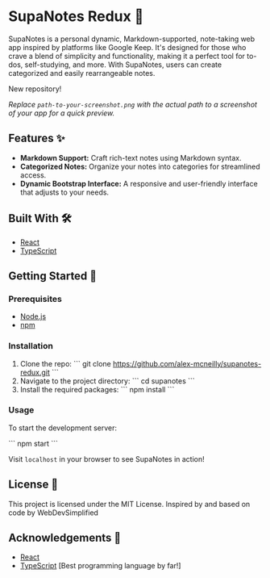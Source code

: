 # SupaNotes Redux 📝

SupaNotes is a personal dynamic, Markdown-supported, note-taking web app inspired by platforms like Google Keep. It's designed for those who crave a blend of simplicity and functionality, making it a perfect tool for to-dos, self-studying, and more. With SupaNotes, users can create categorized and easily rearrangeable notes.

New repository!

_Replace `path-to-your-screenshot.png` with the actual path to a screenshot of your app for a quick preview._

## Features ✨

- **Markdown Support:** Craft rich-text notes using Markdown syntax.
- **Categorized Notes:** Organize your notes into categories for streamlined access.
- **Dynamic Bootstrap Interface:** A responsive and user-friendly interface that adjusts to your needs.

## Built With 🛠

- [React](https://reactjs.org/)
- [TypeScript](https://www.typescriptlang.org/)

## Getting Started 🚀

### Prerequisites

- [Node.js](https://nodejs.org/)
- [npm](https://www.npmjs.com/)

### Installation

1. Clone the repo:
   \```
   git clone https://github.com/alex-mcneilly/supanotes-redux.git
   \```
2. Navigate to the project directory:
   \```
   cd supanotes
   \```
3. Install the required packages:
   \```
   npm install
   \```

### Usage

To start the development server:

\```
npm start
\```

Visit `localhost` in your browser to see SupaNotes in action!


## License 📄

This project is licensed under the MIT License. Inspired by and based on code by WebDevSimplified

## Acknowledgements 🙌

- [React](https://reactjs.org/)
- [TypeScript](https://www.typescriptlang.org/) [Best programming language by far!]
